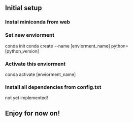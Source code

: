 ## Initial setup

### Instal miniconda from web

### Set new enviorment
conda init
conda create --name [enviorment_name] python=[python_version]

### Activate this enviorment
conda activate [enviorment_name]

### Install all dependencies from config.txt
not yet implemented!

## Enjoy for now on!